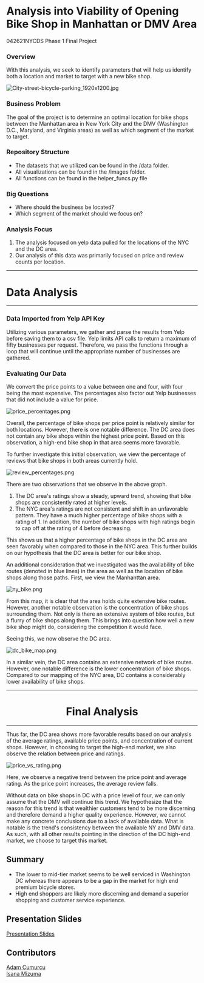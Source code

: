 # Analysis into Viability of Opening Bike Shop in Manhattan or DMV Area

042621NYCDS Phase 1 Final Project 

### Overview

With this analysis, we seek to identify parameters that will help us identify both a location and market to target with a new bike shop.

![City-street-bicycle-parking_1920x1200.jpg](attachment:https://raw.githubusercontent.com/ismizu/Phase_1_Project/main/images/City-street-bicycle-parking_1920x1200.jpg)

### Business Problem

The goal of the project is to determine an optimal location for bike shops between the Manhattan area in New York City and the DMV (Washington D.C., Maryland, and Virginia areas) as well as which segment of the market to target.

### Repository Structure

- The datasets that we utilized can be found in the /data folder.
- All visualizations can be found in the /images folder.
- All functions can be found in the helper_funcs.py file

### Big Questions

- Where should the business be located?
- Which segment of the market should we focus on?

### Analysis Focus

1. The analysis focused on yelp data pulled for the locations of the NYC and the DC area.
2. Our analysis of this data was primarily focused on price and review counts per location.

___

# Data Analysis 

___

### Data Imported from Yelp API Key

Utilizing various parameters, we gather and parse the results from Yelp before saving them to a csv file. Yelp limits API calls to return a maximum of fifty businesses per request. Therefore, we pass the functions through a loop that will continue until the appropriate number of businesses are gathered.

### Evaluating Our Data

We convert the price points to a value between one and four, with four being the most expensive. The percentages also factor out Yelp businesses that did not include a value for price.

![price_percentages.png](attachment:https://raw.githubusercontent.com/ismizu/Phase_1_Project/main/images/price_percentages.png)

Overall, the percentage of bike shops per price point is relatively similar for both locations. However, there is one notable difference. The DC area does not contain any bike shops within the highest price point. Based on this observation, a high-end bike shop in that area seems more favorable.

To further investigate this initial observation, we view the percentage of reviews that bike shops in both areas currently hold.

![review_percentages.png](attachment:https://raw.githubusercontent.com/ismizu/Phase_1_Project/main/images/review_percentages.png)

There are two observations that we observe in the above graph.
1. The DC area's ratings show a steady, upward trend, showing that bike shops are consistently rated at higher levels.
2. The NYC area's ratings are not consistent and shift in an unfavorable pattern. They have a much higher percentage of bike shops with a rating of 1. In addition, the number of bike shops with high ratings begin to cap off at the rating of 4 before decreasing.

This shows us that a higher percentage of bike shops in the DC area are seen favorably when compared to those in the NYC area. This further builds on our hypothesis that the DC area is better for our bike shop.

An additional consideration that we investigated was the availability of bike routes (denoted in blue lines) in the area as well as the location of bike shops along those paths.
First, we view the Manhanttan area.

![ny_bike.png](attachment:https://raw.githubusercontent.com/ismizu/Phase_1_Project/main/images/ny_bike.png)

From this map, it is clear that the area holds quite extensive bike routes. However, another notable observation is the concentration of bike shops surrounding them. Not only is there an extensive system of bike routes, but a flurry of bike shops along them. This brings into question how well a new bike shop might do, considering the competition it would face.

Seeing this, we now observe the DC area.

![dc_bike_map.png](attachment:https://raw.githubusercontent.com/ismizu/Phase_1_Project/main/images/dc_bike_map.png)

In a similar vein, the DC area contains an extensive network of bike routes. However, one notable difference is the lower concentration of bike shops. Compared to our mapping of the NYC area, DC contains a considerably lower availability of bike shops.

___

# <center> Final Analysis </center>

___

Thus far, the DC area shows more favorable results based on our analysis of the average ratings, available price points, and concentration of current shops.
However, in choosing to target the high-end market, we also observe the relation between price and ratings.

![price_vs_rating.png](attachment:https://raw.githubusercontent.com/ismizu/Phase_1_Project/main/images/price_vs_rating.png)

Here, we observe a negative trend between the price point and average rating. As the price point increases, the average review falls.

Without data on bike shops in DC with a price level of four, we can only assume that the DMV will continue this trend. We hypothesize that the reason for this trend is that wealthier customers tend to be more discerning and therefore demand a higher quality experience. However, we cannot make any concrete conclusions due to a lack of available data. What is notable is the trend's consistency between the available NY and DMV data. As such, with all other results pointing in the direction of the DC high-end market, we choose to target this market.

## Summary

- The lower to mid-tier market seems to be well serviced in Washington DC whereas there appears to be a gap in the market for high end premium bicycle stores.
- High end shoppers are likely more discerning and demand a superior shopping and customer service experience.

## Presentation Slides

[Presentation Slides](https://docs.google.com/presentation/d/1yTAREqBblU3qVb57jxPP8lo16aFZC9Sn9vWm6kTLmlA/edit?usp=sharing)

## Contributors

[Adam Cumurcu](https://github.com/AdamCumurcu)\
[Isana Mizuma](https://github.com/ismizu)
